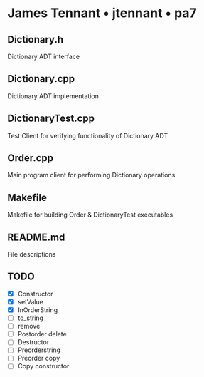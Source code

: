 # James Tennant • jtennant • pa7

## Dictionary.h
Dictionary ADT interface

## Dictionary.cpp
Dictionary ADT implementation

## DictionaryTest.cpp
Test Client for verifying functionality of Dictionary ADT

## Order.cpp
Main program client for performing Dictionary operations

## Makefile
Makefile for building Order & DictionaryTest executables

## README.md
File descriptions

## TODO
- [x] Constructor
- [x] setValue
- [x] InOrderString
- [ ] to_string
- [ ] remove
- [ ] Postorder delete
- [ ] Destructor
- [ ] Preorderstring
- [ ] Preorder copy
- [ ] Copy constructor